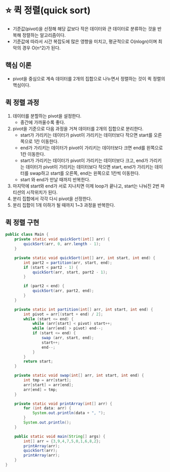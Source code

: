 # ⭐ 퀵 정렬(quick sort)
- 기준값(pivot)을 선정해 해당 값보다 작은 데이터와 큰 데이터로 분류하는 것을 반복해 정렬하는 알고리즘이다.
- 기준값에 따라서 시간 복잡도에 많은 영향을 미치고, 평균적으로 O(nlogn)이며 최악의 경우 O(n^2)가 된다.

## 핵심 이론
- pivot을 중심으로 계속 데이터를 2개의 집합으로 나누면서 정렬하는 것이 퀵 정렬의 핵심이다.

## 퀵 정렬 과정
1. 데이터를 분할하는 pivot을 설정한다.
	- 중간에 가까울수록 좋다.
2. pivot을 기준으로 다음 과정을 거쳐 데이터를 2개의 집합으로 분리한다.
	- start가 가리키는 데이터가 pivot이 가리키는 데이터보다 작으면 start를 오른쪽으로 1칸 이동한다.
	- end가 가리키는 데이터가 pivot이 가리키는 데이터보다 크면 end를 왼쪽으로 1칸 이동한다.
	- start가 가리키는 데이터가 pivot이 가리키는 데이터보다 크고, end가 가리키는 데이터가 pivot이 가리키는 데이터보다 작으면 start, end가 가리키는 데이터를 swap하고 start를 오른쪽, end는 왼쪽으로 1칸씩 이동한다.
	- start 와 end가 만날 때까지 반복한다.
3. 마지막에 start와 end가 서로 지나치면 이제 loop가 끝나고, start는 나눠진 2번 파티션의 시작위치가 된다.
4. 분리 집합에서 각각 다시 pivot을 선정한다.
5. 분리 집합이 1개 이하가 될 때까지 1~3 과정을 반복한다.

## 퀵 정렬 구현
```java
public class Main {
	private static void quickSort(int[] arr) {
		quickSort(arr, 0, arr.length - 1);
	}

	private static void quickSort(int[] arr, int start, int end) {
		int part2 = partition(arr, start, end);
		if (start < part2 - 1) {
			quickSort(arr, start, part2 - 1);
		}

		if (part2 < end) {
			quickSort(arr, part2, end);
		}
	}

	private static int partition(int[] arr, int start, int end) {
		int pivot = arr[(start + end) / 2];
		while (start <= end) {
			while (arr[start] < pivot) start++;
			while (arr[end] > pivot) end--;
			if (start <= end) {
				swap (arr, start, end);
				start++;
				end--;
			}
		}
		return start;
	}

	private static void swap(int[] arr, int start, int end) {
		int tmp = arr[start];
		arr[start] = arr[end];
		arr[end] = tmp;
	}

	private static void printArray(int[] arr) {
		for (int data: arr) {
			System.out.println(data + ", ");
		}
		System.out.println();
	}

	public static void main(String[] args) {
		int[] arr = {3,9,4,7,5,0,1,6,8,2};
		printArray(arr);
		quickSort(arr);
		printArray(arr);
	}
}
```